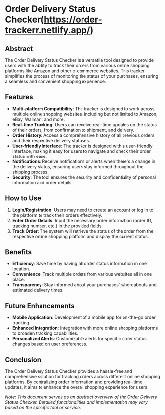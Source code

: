 # Order Delivery Status Checker(https://order-trackerr.netlify.app/)

## Abstract

The Order Delivery Status Checker is a versatile tool designed to provide users with the ability to track their orders from various online shopping platforms like Amazon and other e-commerce websites. This tracker simplifies the process of monitoring the status of your purchases, ensuring a seamless and convenient shopping experience.

## Features

- **Multi-platform Compatibility**: The tracker is designed to work across multiple online shopping websites, including but not limited to Amazon, eBay, Walmart, and more.
- **Real-time Tracking**: Users can receive real-time updates on the status of their orders, from confirmation to shipment, and delivery.
- **Order History**: Access a comprehensive history of all previous orders and their respective delivery statuses.
- **User-friendly Interface**: The tracker is designed with a user-friendly interface, making it easy for users to navigate and check their order status with ease.
- **Notifications**: Receive notifications or alerts when there's a change in the delivery status, ensuring users stay informed throughout the shipping process.
- **Security**: The tool ensures the security and confidentiality of personal information and order details.

## How to Use

1. **Login/Registration**: Users may need to create an account or log in to the platform to track their orders effectively.
2. **Enter Order Details**: Input the necessary order information (order ID, tracking number, etc.) in the provided fields.
3. **Track Order**: The system will retrieve the status of the order from the respective online shopping platform and display the current status.

## Benefits

- **Efficiency**: Save time by having all order status information in one location.
- **Convenience**: Track multiple orders from various websites all in one place.
- **Transparency**: Stay informed about your purchases' whereabouts and estimated delivery times.

## Future Enhancements

- **Mobile Application**: Development of a mobile app for on-the-go order tracking.
- **Enhanced Integration**: Integration with more online shopping platforms to broaden tracking capabilities.
- **Personalized Alerts**: Customizable alerts for specific order status changes based on user preferences.

## Conclusion

The Order Delivery Status Checker provides a hassle-free and comprehensive solution for tracking orders across different online shopping platforms. By centralizing order information and providing real-time updates, it aims to enhance the overall shopping experience for users.

*Note: This document serves as an abstract overview of the Order Delivery Status Checker. Detailed functionalities and implementation may vary based on the specific tool or service.*

